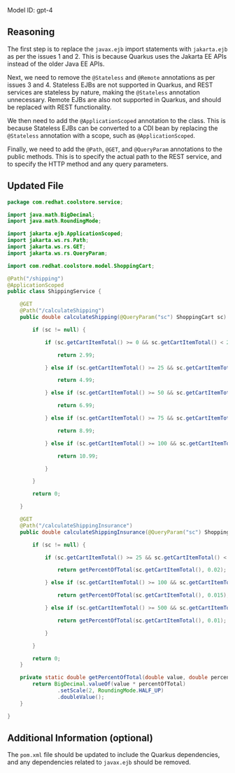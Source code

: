 Model ID: gpt-4
## Reasoning

The first step is to replace the `javax.ejb` import statements with `jakarta.ejb` as per the issues 1 and 2. This is because Quarkus uses the Jakarta EE APIs instead of the older Java EE APIs.

Next, we need to remove the `@Stateless` and `@Remote` annotations as per issues 3 and 4. Stateless EJBs are not supported in Quarkus, and REST services are stateless by nature, making the `@Stateless` annotation unnecessary. Remote EJBs are also not supported in Quarkus, and should be replaced with REST functionality.

We then need to add the `@ApplicationScoped` annotation to the class. This is because Stateless EJBs can be converted to a CDI bean by replacing the `@Stateless` annotation with a scope, such as `@ApplicationScoped`.

Finally, we need to add the `@Path`, `@GET`, and `@QueryParam` annotations to the public methods. This is to specify the actual path to the REST service, and to specify the HTTP method and any query parameters.

## Updated File

```java
package com.redhat.coolstore.service;

import java.math.BigDecimal;
import java.math.RoundingMode;

import jakarta.ejb.ApplicationScoped;
import jakarta.ws.rs.Path;
import jakarta.ws.rs.GET;
import jakarta.ws.rs.QueryParam;

import com.redhat.coolstore.model.ShoppingCart;

@Path("/shipping")
@ApplicationScoped
public class ShippingService {

    @GET
    @Path("/calculateShipping")
    public double calculateShipping(@QueryParam("sc") ShoppingCart sc) {

        if (sc != null) {

            if (sc.getCartItemTotal() >= 0 && sc.getCartItemTotal() < 25) {

                return 2.99;

            } else if (sc.getCartItemTotal() >= 25 && sc.getCartItemTotal() < 50) {

                return 4.99;

            } else if (sc.getCartItemTotal() >= 50 && sc.getCartItemTotal() < 75) {

                return 6.99;

            } else if (sc.getCartItemTotal() >= 75 && sc.getCartItemTotal() < 100) {

                return 8.99;

            } else if (sc.getCartItemTotal() >= 100 && sc.getCartItemTotal() < 10000) {

                return 10.99;

            }

        }

        return 0;

    }

    @GET
    @Path("/calculateShippingInsurance")
    public double calculateShippingInsurance(@QueryParam("sc") ShoppingCart sc) {

        if (sc != null) {

            if (sc.getCartItemTotal() >= 25 && sc.getCartItemTotal() < 100) {

                return getPercentOfTotal(sc.getCartItemTotal(), 0.02);

            } else if (sc.getCartItemTotal() >= 100 && sc.getCartItemTotal() < 500) {

                return getPercentOfTotal(sc.getCartItemTotal(), 0.015);

            } else if (sc.getCartItemTotal() >= 500 && sc.getCartItemTotal() < 10000) {

                return getPercentOfTotal(sc.getCartItemTotal(), 0.01);

            }

        }

        return 0;
    }

    private static double getPercentOfTotal(double value, double percentOfTotal) {
        return BigDecimal.valueOf(value * percentOfTotal)
                .setScale(2, RoundingMode.HALF_UP)
                .doubleValue();
    }

}
```

## Additional Information (optional)

The `pom.xml` file should be updated to include the Quarkus dependencies, and any dependencies related to `javax.ejb` should be removed.